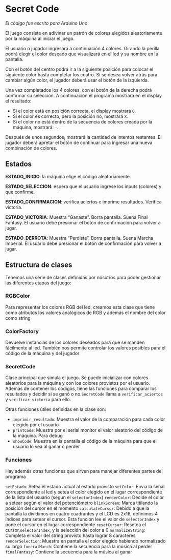 # Secret Code

_El código fue escrito para Arduino Uno_

El juego consiste en adivinar un patrón de colores elegidos aleatoriamente por la máquina al iniciar el juego.

El usuario o jugador ingresará a continuación 4 colores. Girando la perilla podrá elegir el color deseado que visualizará en el led y su nombre en la pantalla. 

Con el botón del centro podrá ir a la siguiente posición para colocar el siguiente color hasta completar los cuatro. Si se desea volver atrás para cambiar algún color, el jugador deberá usar el botón de la izquierda. 

Una vez completados los 4 colores, con el botón de la derecha podrá confirmar su selección. A continuación el programa mostrará en el display el resultado:

- Si el color está en posición correcta, el display mostrará `O`.
- Si el color es correcto, pero la posición no, mostrará `X`.
- Si el color no está dentro de la secuencia de colores creada por la máquina, mostrará: `-`.

Después de unos segundos, mostrará la cantidad de intentos restantes. El jugador deberá apretar el botón de continuar para ingresar una nueva combinación de colores.


## Estados
**ESTADO_INICIO**: la máquina elige el código aleatoriamente.

**ESTADO_SELECCION**: espera que el usuario ingrese los inputs (colores) y que confirme.

**ESTADO_CONFIRMACION**: verifica aciertos e imprime resultados. Verifica victoria.

**ESTADO_VICTORIA**: Muestra “Ganaste”. Borra pantalla. Suena Final Fantasy. El usuario debe presionar el botón de confirmación para volver a jugar.

**ESTADO_DERROTA**: Muestra “Perdiste”. Borra pantalla. Suena Marcha Imperial. El usuario debe presionar el botón de confirmación para volver a jugar. 

## Estructura de clases

Tenemos una serie de clases definidas por nosotros para poder gestionar las diferentes etapas del juego:

### RGBColor
Para representar los colores RGB del led, creamos esta clase que tiene como atributos los valores analógicos de RGB y además el nombre del color como string

### ColorFactory
Devuelve instancias de los colores deseados para que se manden fácilmente al led. También nos permite controlar los valores posibles para el código de la máquina y del jugador

### SecretCode
Clase principal que simula el juego. Se puede inicializar con colores aleatorios para la máquina y con los colores provistos por el usuario. Además de contener los códigos, tiene las funciones para comparar los resultados y decidir si se ganó o no.`SecretCode` llama a `verificar_aciertos` y `verificar_victoria` para ello.

Otras funciones útiles definidas en la clase son:

- `imprimir_resultado`: Muestra el valor de la comparación para cada color elegido por el usuario
- `printCode`: Muestra por el serial monitor el valor aleatorio del código de la máquina. Para debug
- `showCode`: Muestra en la pantalla el código de la máquina para que el usuario lo vea al ganar o perder

### Funciones

Hay además otras funciones que sirven para manejar diferentes partes del programa

`setEstado`: Setea el estado actual al estado provisto
`setColor`: Envia la señal correspondiente al led y setea el color elegido en el lugar correspondiente de la lista del usuario (segun el `selectorIndex`)
`renderColor`: Decide el color a setear según el valor del potenciómetro
`blinkScreen`: Marca titilando la posición del cursor en el momento 
`calculateCursor`: Debido a que la pantalla la dividimos en cuatro cuadrantes y el LCD es 2x16, definimos 4 índices para setear el cursor. Esta función lee el valor de `selectorIndex` y pone el cursor en el lugar correspondiente
`resetCursor`: Resetea el cursor,`selectorIndex`, y la selección del color a 0
`normalizeString`: Completa el valor del string provisto hasta lograr 8 caracteres
`renderSelection`: Muestra en pantalla el color elegido habiendo normalizado su largo
`funeralMarch`: Contiene la secuencia para la música al perder
`finalFantasy`: Contiene la secuencia para la música al ganar
